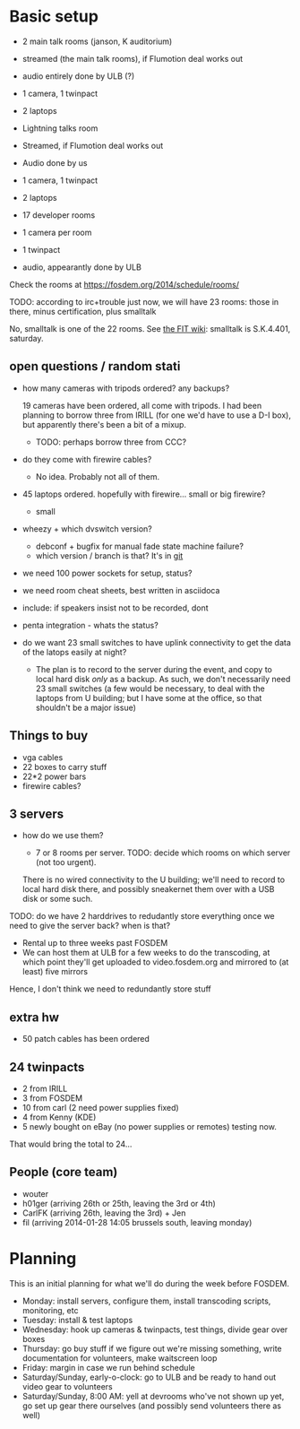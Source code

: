 Basic setup
====

* 2 main talk rooms (janson, K auditorium)
 *  streamed (the main talk rooms), if Flumotion deal works out
 *  audio entirely done by ULB (?)
 *  1 camera, 1 twinpact
 *  2 laptops

* Lightning talks room
 * Streamed, if Flumotion deal works out
 * Audio done by us
 * 1 camera, 1 twinpact
 * 2 laptops

* 17 developer rooms
 * 1 camera per room 
 * 1 twinpact
 * audio, appearantly done by ULB

Check the rooms at https://fosdem.org/2014/schedule/rooms/ 

TODO: according to irc+trouble  just now, we will have 23 rooms: those
in there, minus certification, plus smalltalk

No, smalltalk is one of the 22 rooms. See
[the FIT wiki](https://fit.fosdem.org/wiki/Fosdem2014Devrooms): smalltalk is
S.K.4.401, saturday.

open questions / random stati
----
* how many cameras with tripods ordered? any backups?
 
  19 cameras have been ordered, all come with tripods. I had been
  planning to borrow three from IRILL (for one we'd have to use a D-I
  box), but apparently there's been a bit of a mixup.
  - TODO: perhaps borrow three from CCC?
 * do they come with firewire cables?
   - No idea. Probably not all of them.
* 45 laptops ordered. hopefully with firewire... small or big firewire?
  - small
* wheezy + which dvswitch version?
  - debconf + bugfix for manual fade state machine failure? 
  - which version / branch is that?
    It's in [git](http://anonscm.debian.org/gitweb/?p=dvswitch/dvswitch.git;a=commit;h=75dda59bd2a74ffe842154a0f2d7a1d0c94fea00)
* we need 100 power sockets for setup, status?
* we need room cheat sheets, best written in asciidoca
 * include: if speakers insist not to be recorded, dont
* penta integration - whats the status?
* do we want 23 small switches to have uplink connectivity to get the data of the latops easily at night?
  - The plan is to record to the server during the event, and copy to
    local hard disk _only_ as a backup. As such, we don't necessarily
    need 23 small switches (a few would be necessary, to deal with the
    laptops from U building; but I have some at the office, so that
    shouldn't be a major issue)

Things to buy
----
* vga cables
* 22 boxes to carry stuff
* 22*2 power bars 
* firewire cables?

3 servers
----
* how do we use them?
  - 7 or 8 rooms per server. TODO: decide which rooms on which server (not too urgent).
 
  There is no wired connectivity to the U building; we'll need to record
  to local hard disk there, and possibly sneakernet them over with a USB
  disk or some such.

TODO: do we have 2 harddrives to redudantly store everything once we need to give the server back? when is that?

- Rental up to three weeks past FOSDEM
- We can host them at ULB for a few weeks to do the transcoding, at
  which point they'll get uploaded to video.fosdem.org and mirrored to
  (at least) five mirrors

Hence, I don't think we need to redundantly store stuff 

extra hw
--------
* 50 patch cables has been ordered

24 twinpacts
----
* 2 from IRILL
* 3 from FOSDEM
* 10 from carl (2 need power supplies fixed)
* 4 from Kenny (KDE)
* 5 newly bought on eBay (no power supplies or remotes) testing now.

That would bring the total to 24...

People (core team)
----
* wouter
* h01ger (arriving 26th or 25th, leaving the 3rd or 4th)
* CarlFK (arriving 26th, leaving the 3rd) + Jen
* fil (arriving 2014-01-28 14:05 brussels south, leaving monday)

Planning
========

This is an initial planning for what we'll do during the week before FOSDEM.

- Monday: install servers, configure them, install transcoding scripts,
  monitoring, etc
- Tuesday: install & test laptops
- Wednesday: hook up cameras & twinpacts, test things, divide gear over boxes
- Thursday: go buy stuff if we figure out we're missing something, write
  documentation for volunteers, make waitscreen loop
- Friday: margin in case we run behind schedule
- Saturday/Sunday, early-o-clock: go to ULB and be ready to hand out video gear
  to volunteers
- Saturday/Sunday, 8:00 AM: yell at devrooms who've not shown up yet, go set up
  gear there ourselves (and possibly send volunteers there as well)
